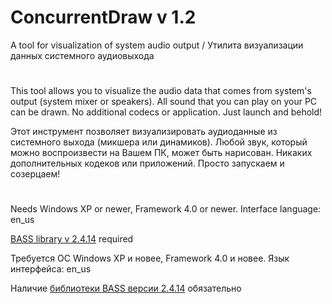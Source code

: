 # ConcurrentDraw v 1.2
A tool for visualization of system audio output / Утилита визуализации данных системного аудиовыхода
#

This tool allows you to visualize the audio data that comes from system's output
(system mixer or speakers). All sound that you can play on your PC can be drawn.
No additional codecs or application. Just launch and behold!

Этот инструмент позволяет визуализировать аудиоданные из системного выхода
(микшера или динамиков). Любой звук, который можно воспроизвести на Вашем ПК,
может быть нарисован. Никаких дополнительных кодеков или приложений. Просто
запускаем и созерцаем!

#

Needs Windows XP or newer, Framework 4.0 or newer. Interface language: en_us

[BASS library v 2.4.14](http://www.un4seen.com/) required



Требуется ОС Windows XP и новее, Framework 4.0 и новее. Язык интерфейса: en_us

Наличие [библиотеки BASS версии 2.4.14](http://www.un4seen.com/) обязательно
